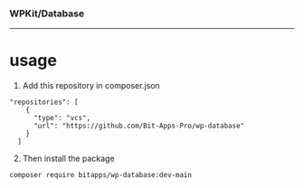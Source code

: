 ### WPKit/Database

---

# usage

1. Add this repository in composer.json

```
"repositories": [
    {
      "type": "vcs",
      "url": "https://github.com/Bit-Apps-Pro/wp-database"
    }
  ]
```

2. Then install the package

```
composer require bitapps/wp-database:dev-main
```
